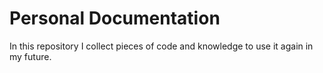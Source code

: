 # Personal Documentation

In this repository I collect pieces of code and knowledge to use it again in my future.